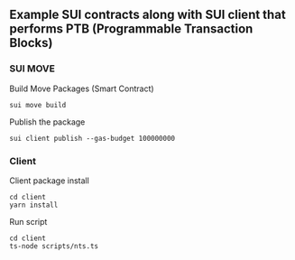 ## Example SUI contracts along with SUI client that performs PTB (Programmable Transaction Blocks)

### SUI MOVE

Build Move Packages (Smart Contract)

```
sui move build
```

Publish the package

```
sui client publish --gas-budget 100000000
```

### Client

Client package install

```
cd client
yarn install
```

Run script

```
cd client
ts-node scripts/nts.ts
```
